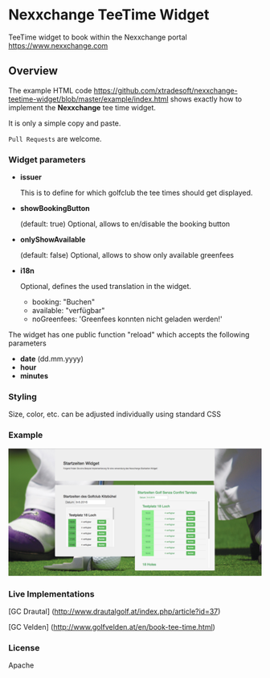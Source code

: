 # Nexxchange TeeTime Widget
TeeTime widget to book within the Nexxchange portal <https://www.nexxchange.com>

## Overview
The example HTML code <https://github.com/xtradesoft/nexxchange-teetime-widget/blob/master/example/index.html> shows exactly how to implement the **Nexxchange** tee time widget. 

It is only a simple copy and paste.

`Pull Requests` are welcome.

### Widget parameters

* **issuer**

	This is to define for which golfclub the tee times should get displayed.

* **showBookingButton**

	(default: true) Optional, allows to en/disable the booking button
	
* **onlyShowAvailable**

	(default: false) Optional, allows to show only available greenfees
	
* **i18n**

	Optional, defines the used translation in the widget.

	* booking: "Buchen"
	* available: "verfügbar"
	* noGreenfees: 'Greenfees konnten nicht geladen werden!'


The widget has one public function "reload" which accepts the following parameters

* **date** 	(dd.mm.yyyy)
* **hour**
* **minutes**

### Styling
Size, color, etc. can be adjusted individually using standard CSS

### Example

<img src="https://github.com/xtradesoft/nexxchange-teetime-widget/blob/master/example/img/Example-Image-using-widget.png?raw=true" alt="alt text" width="800">

### Live Implementations

[GC Drautal] (http://www.drautalgolf.at/index.php/article?id=37)

[GC Velden] (http://www.golfvelden.at/en/book-tee-time.html)

### License

Apache




